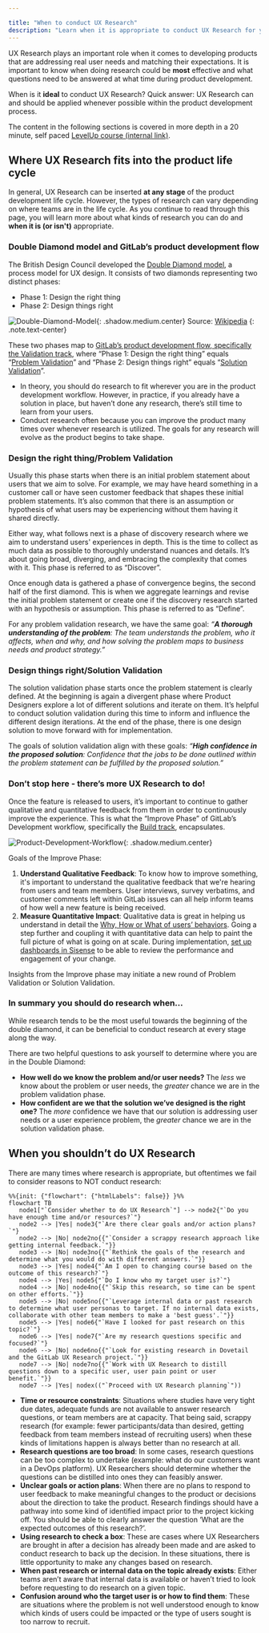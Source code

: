 ```yaml
---

title: "When to conduct UX Research"
description: "Learn when it is appropriate to conduct UX Research for your team."
---
```








UX Research plays an important role when it comes to developing products that are addressing real user needs and matching their expectations. It is important to know when doing research could be **most** effective and what questions need to be answered at what time during product development.

When is it **ideal** to conduct UX Research? Quick answer: UX Research can and should be applied whenever possible within the product development process.

The content in the following sections is covered in more depth in a 20 minute, self paced [LevelUp course (internal link)](https://levelup.gitlab.com/learn/course/when-to-conduct-ux-research).

## Where UX Research fits into the product life cycle

In general, UX Research can be inserted **at any stage** of the product development life cycle. However, the types of research can vary depending on where teams are in the life cycle. As you continue to read through this page, you will learn more about what kinds of research you can do and **when it is (or isn't)** appropriate.

### Double Diamond model and GitLab’s product development flow

The British Design Council developed the [Double Diamond model](https://www.designcouncil.org.uk/our-resources/the-double-diamond/), a process model for UX design. It consists of two diamonds representing two distinct phases:

- Phase 1: Design the right thing
- Phase 2: Design things right

![Double-Diamond-Model](/handbook/product/ux/ux-research/when-to-conduct-ux-research/Double-Diamond-Model.png){: .shadow.medium.center}
Source: [Wikipedia](https://en.wikipedia.org/wiki/Double_Diamond_(design_process_model))
{: .note.text-center}

These two phases map to [GitLab’s product development flow, specifically the Validation track](/handbook/product-development-flow/#workflow-summary), where “Phase 1: Design the right thing” equals “[Problem Validation](/handbook/product/ux/ux-research/problem-validation-and-methods/)” and “Phase 2: Design things right” equals “[Solution Validation](/handbook/product/ux/ux-research/solution-validation-and-methods/)”.

- In theory, you should do research to fit wherever you are in the product development workflow. However, in practice, if you already have a solution in place, but haven’t done any research, there’s still time to learn from your users.
- Conduct research often because you can improve the product many times over whenever research is utilized. The goals for any research will evolve as the product begins to take shape.

### Design the right thing/Problem Validation

Usually this phase starts when there is an initial problem statement about users that we aim to solve. For example, we may have heard something in a customer call or have seen customer feedback that shapes these initial problem statements. It’s also common that there is an assumption or hypothesis of what users may be experiencing without them having it shared directly.

Either way, what follows next is a phase of discovery research where we aim to understand users' experiences in depth. This is the time to collect as much data as possible to thoroughly understand nuances and details. It’s about going broad, diverging, and embracing the complexity that comes with it. This phase is referred to as “Discover”.

Once enough data is gathered a phase of convergence begins, the second half of the first diamond. This is when we aggregate learnings and revise the initial problem statement or create one if the discovery research started with an hypothesis or assumption. This phase is referred to as “Define”.

For any problem validation research, we have the same goal: *“**A thorough understanding of the problem**: The team understands the problem, who it affects, when and why, and how solving the problem maps to business needs and product strategy.”*

### Design things right/Solution Validation

The solution validation phase starts once the problem statement is clearly defined. At the beginning is again a divergent phase where Product Designers explore a lot of different solutions and iterate on them. It’s helpful to conduct solution validation during this time to inform and influence the different design iterations. At the end of the phase, there is one design solution to move forward with for implementation.

The goals of solution validation align with these goals: *“**High confidence in the proposed solution**: Confidence that the jobs to be done outlined within the problem statement can be fulfilled by the proposed solution.”*

### Don’t stop here - there’s more UX Research to do!

Once the feature is released to users, it’s important to continue to gather qualitative and quantitative feedback from them in order to continuously improve the experience. This is what the “Improve Phase” of GitLab’s Development workflow, specifically the [Build track](/handbook/product-development-flow/#build-track), encapsulates.

![Product-Development-Workflow](/handbook/product/ux/ux-research/when-to-conduct-ux-research/Product-Development-Workflow.png){: .shadow.medium.center}

Goals of the Improve Phase:
1. **Understand Qualitative Feedback**: To know how to improve something, it's important to understand the qualitative feedback that we're hearing from users and team members. User interviews, survey verbatims, and customer comments left within GitLab issues can all help inform teams of how well a new feature is being received.
1. **Measure Quantitative Impact**: Qualitative data is great in helping us understand in detail the [Why, How or What of users’ behaviors](/handbook/product/ux/ux-research/problem-validation-and-methods/#descriptive-and-informative-research-methods). Going a step further and coupling it with quantitative data can help to paint the full picture of what is going on at scale. During implementation, [set up dashboards in Sisense](/handbook/business-technology/data-team/platform/sisensecdt/) to be able to review the performance and engagement of your change.

Insights from the Improve phase may initiate a new round of Problem Validation or Solution Validation.

### In summary you should do research when…

While research tends to be the most useful towards the beginning of the double diamond, it can be beneficial to conduct research at every stage along the way.

There are two helpful questions to ask yourself to determine where you are in the Double Diamond:
- **How well do we know the problem and/or user needs?** The *less* we know about the problem or user needs, the *greater* chance we are in the problem validation phase.
- **How confident are we that the solution we’ve designed is the right one?** The *more* confidence we have that our solution is addressing user needs or a user experience problem, the *greater* chance we are in the solution validation phase.

## When you shouldn’t do UX Research

There are many times where research is appropriate, but oftentimes we fail to consider reasons to NOT conduct research:

```mermaid
%%{init: {"flowchart": {"htmlLabels": false}} }%%
flowchart TB
   node1["`Consider whether to do UX Research`"] --> node2{"`Do you have enough time and/or resources?`"}
   node2 --> |Yes| node3{"`Are there clear goals and/or action plans?`"}
   node2 --> |No| node2no{{"`Consider a scrappy research approach like getting internal feedback.`"}}
   node3 --> |No| node3no{{"`Rethink the goals of the research and determine what you would do with different answers.`"}}
   node3 --> |Yes| node4{"`Am I open to changing course based on the outcome of this research?`"}
   node4 --> |Yes| node5{"`Do I know who my target user is?`"}
   node4 --> |No| node4no{{"`Skip this research, so time can be spent on other efforts.`"}}
   node5 --> |No| node5no{{"`Leverage internal data or past research to determine what user personas to target. If no internal data exists, collaborate with other team members to make a 'best guess'.`"}}
   node5 --> |Yes| node6{"`Have I looked for past research on this topic?`"}
   node6 --> |Yes| node7{"`Are my research questions specific and focused?`"}
   node6 --> |No| node6no{{"`Look for existing research in Dovetail and the GitLab UX Research project.`"}}
   node7 --> |No| node7no{{"`Work with UX Research to distill questions down to a specific user, user pain point or user benefit.`"}}
   node7 --> |Yes| nodex(("`Proceed with UX Research planning`"))
```

- **Time or resource constraints**: Situations where studies have very tight due dates, adequate funds are not available to answer research questions, or team members are at capacity. That being said, scrappy research (for example: fewer participants/data than desired, getting feedback from team members instead of recruiting users) when these kinds of limitations happen is always better than no research at all.
- **Research questions are too broad**: In some cases, research questions can be too complex to undertake (example: what do our customers want in a DevOps platform). UX Researchers should determine whether the questions can be distilled into ones they can feasibly answer.
- **Unclear goals or action plans**: When there are no plans to respond to user feedback to make meaningful changes to the product or decisions about the direction to take the product. Research findings should have a pathway into some kind of identified impact prior to the project kicking off. You should be able to clearly answer the question ‘What are the expected outcomes of this research?’.
- **Using research to check a box**: These are cases where UX Researchers are brought in after a decision has already been made and are asked to conduct research to back up the decision. In these situations, there is little opportunity to make any changes based on research.
- **When past research or internal data on the topic already exists**: Either teams aren’t aware that internal data is available or haven’t tried to look before requesting to do research on a given topic.
- **Confusion around who the target user is or how to find them**: These are situations where the problem is not well understood enough to know which kinds of users could be impacted or the type of users sought is too narrow to recruit.
